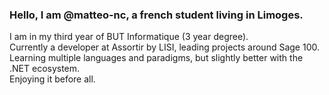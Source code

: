 ### Hello, I am @matteo-nc, a french student living in Limoges.
I am in my third year of BUT Informatique (3 year degree).  
Currently a developer at Assortir by LISI, leading projects around Sage 100.  
Learning multiple languages and paradigms, but slightly better with the .NET ecosystem.  
Enjoying it before all.
